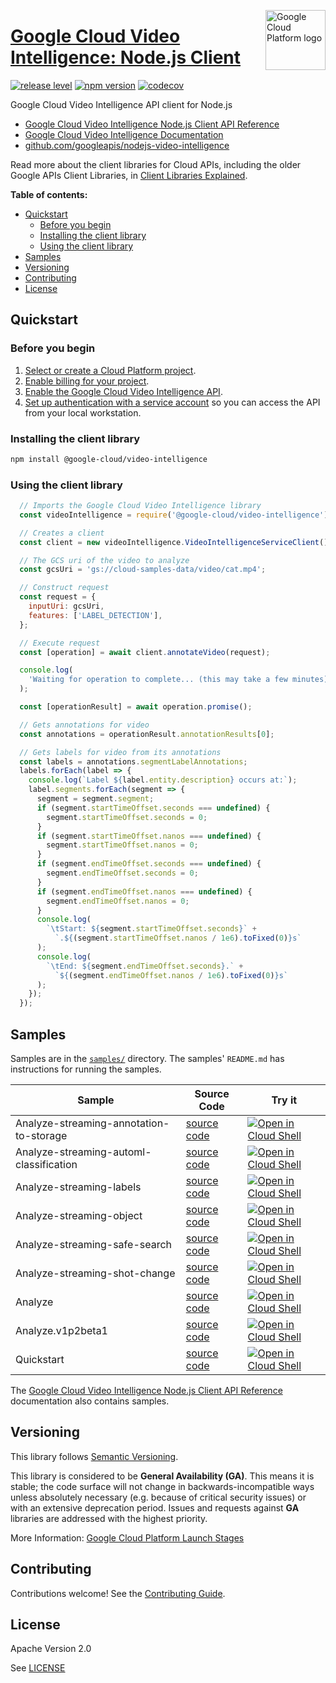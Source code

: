 [//]: # "This README.md file is auto-generated, all changes to this file will be lost."
[//]: # "To regenerate it, use `python -m synthtool`."
<img src="https://avatars2.githubusercontent.com/u/2810941?v=3&s=96" alt="Google Cloud Platform logo" title="Google Cloud Platform" align="right" height="96" width="96"/>

# [Google Cloud Video Intelligence: Node.js Client](https://github.com/googleapis/nodejs-video-intelligence)

[![release level](https://img.shields.io/badge/release%20level-general%20availability%20%28GA%29-brightgreen.svg?style=flat)](https://cloud.google.com/terms/launch-stages)
[![npm version](https://img.shields.io/npm/v/@google-cloud/video-intelligence.svg)](https://www.npmjs.org/package/@google-cloud/video-intelligence)
[![codecov](https://img.shields.io/codecov/c/github/googleapis/nodejs-video-intelligence/master.svg?style=flat)](https://codecov.io/gh/googleapis/nodejs-video-intelligence)




Google Cloud Video Intelligence API client for Node.js


* [Google Cloud Video Intelligence Node.js Client API Reference][client-docs]
* [Google Cloud Video Intelligence Documentation][product-docs]
* [github.com/googleapis/nodejs-video-intelligence](https://github.com/googleapis/nodejs-video-intelligence)

Read more about the client libraries for Cloud APIs, including the older
Google APIs Client Libraries, in [Client Libraries Explained][explained].

[explained]: https://cloud.google.com/apis/docs/client-libraries-explained

**Table of contents:**


* [Quickstart](#quickstart)
  * [Before you begin](#before-you-begin)
  * [Installing the client library](#installing-the-client-library)
  * [Using the client library](#using-the-client-library)
* [Samples](#samples)
* [Versioning](#versioning)
* [Contributing](#contributing)
* [License](#license)

## Quickstart

### Before you begin

1.  [Select or create a Cloud Platform project][projects].
1.  [Enable billing for your project][billing].
1.  [Enable the Google Cloud Video Intelligence API][enable_api].
1.  [Set up authentication with a service account][auth] so you can access the
    API from your local workstation.

### Installing the client library

```bash
npm install @google-cloud/video-intelligence
```


### Using the client library

```javascript
  // Imports the Google Cloud Video Intelligence library
  const videoIntelligence = require('@google-cloud/video-intelligence');

  // Creates a client
  const client = new videoIntelligence.VideoIntelligenceServiceClient();

  // The GCS uri of the video to analyze
  const gcsUri = 'gs://cloud-samples-data/video/cat.mp4';

  // Construct request
  const request = {
    inputUri: gcsUri,
    features: ['LABEL_DETECTION'],
  };

  // Execute request
  const [operation] = await client.annotateVideo(request);

  console.log(
    'Waiting for operation to complete... (this may take a few minutes)'
  );

  const [operationResult] = await operation.promise();

  // Gets annotations for video
  const annotations = operationResult.annotationResults[0];

  // Gets labels for video from its annotations
  const labels = annotations.segmentLabelAnnotations;
  labels.forEach(label => {
    console.log(`Label ${label.entity.description} occurs at:`);
    label.segments.forEach(segment => {
      segment = segment.segment;
      if (segment.startTimeOffset.seconds === undefined) {
        segment.startTimeOffset.seconds = 0;
      }
      if (segment.startTimeOffset.nanos === undefined) {
        segment.startTimeOffset.nanos = 0;
      }
      if (segment.endTimeOffset.seconds === undefined) {
        segment.endTimeOffset.seconds = 0;
      }
      if (segment.endTimeOffset.nanos === undefined) {
        segment.endTimeOffset.nanos = 0;
      }
      console.log(
        `\tStart: ${segment.startTimeOffset.seconds}` +
          `.${(segment.startTimeOffset.nanos / 1e6).toFixed(0)}s`
      );
      console.log(
        `\tEnd: ${segment.endTimeOffset.seconds}.` +
          `${(segment.endTimeOffset.nanos / 1e6).toFixed(0)}s`
      );
    });
  });

```



## Samples

Samples are in the [`samples/`](https://github.com/googleapis/nodejs-video-intelligence/tree/master/samples) directory. The samples' `README.md`
has instructions for running the samples.

| Sample                      | Source Code                       | Try it |
| --------------------------- | --------------------------------- | ------ |
| Analyze-streaming-annotation-to-storage | [source code](https://github.com/googleapis/nodejs-video-intelligence/blob/master/samples/analyze-streaming-annotation-to-storage.js) | [![Open in Cloud Shell][shell_img]](https://console.cloud.google.com/cloudshell/open?git_repo=https://github.com/googleapis/nodejs-video-intelligence&page=editor&open_in_editor=samples/analyze-streaming-annotation-to-storage.js,samples/README.md) |
| Analyze-streaming-automl-classification | [source code](https://github.com/googleapis/nodejs-video-intelligence/blob/master/samples/analyze-streaming-automl-classification.js) | [![Open in Cloud Shell][shell_img]](https://console.cloud.google.com/cloudshell/open?git_repo=https://github.com/googleapis/nodejs-video-intelligence&page=editor&open_in_editor=samples/analyze-streaming-automl-classification.js,samples/README.md) |
| Analyze-streaming-labels | [source code](https://github.com/googleapis/nodejs-video-intelligence/blob/master/samples/analyze-streaming-labels.js) | [![Open in Cloud Shell][shell_img]](https://console.cloud.google.com/cloudshell/open?git_repo=https://github.com/googleapis/nodejs-video-intelligence&page=editor&open_in_editor=samples/analyze-streaming-labels.js,samples/README.md) |
| Analyze-streaming-object | [source code](https://github.com/googleapis/nodejs-video-intelligence/blob/master/samples/analyze-streaming-object.js) | [![Open in Cloud Shell][shell_img]](https://console.cloud.google.com/cloudshell/open?git_repo=https://github.com/googleapis/nodejs-video-intelligence&page=editor&open_in_editor=samples/analyze-streaming-object.js,samples/README.md) |
| Analyze-streaming-safe-search | [source code](https://github.com/googleapis/nodejs-video-intelligence/blob/master/samples/analyze-streaming-safe-search.js) | [![Open in Cloud Shell][shell_img]](https://console.cloud.google.com/cloudshell/open?git_repo=https://github.com/googleapis/nodejs-video-intelligence&page=editor&open_in_editor=samples/analyze-streaming-safe-search.js,samples/README.md) |
| Analyze-streaming-shot-change | [source code](https://github.com/googleapis/nodejs-video-intelligence/blob/master/samples/analyze-streaming-shot-change.js) | [![Open in Cloud Shell][shell_img]](https://console.cloud.google.com/cloudshell/open?git_repo=https://github.com/googleapis/nodejs-video-intelligence&page=editor&open_in_editor=samples/analyze-streaming-shot-change.js,samples/README.md) |
| Analyze | [source code](https://github.com/googleapis/nodejs-video-intelligence/blob/master/samples/analyze.js) | [![Open in Cloud Shell][shell_img]](https://console.cloud.google.com/cloudshell/open?git_repo=https://github.com/googleapis/nodejs-video-intelligence&page=editor&open_in_editor=samples/analyze.js,samples/README.md) |
| Analyze.v1p2beta1 | [source code](https://github.com/googleapis/nodejs-video-intelligence/blob/master/samples/analyze.v1p2beta1.js) | [![Open in Cloud Shell][shell_img]](https://console.cloud.google.com/cloudshell/open?git_repo=https://github.com/googleapis/nodejs-video-intelligence&page=editor&open_in_editor=samples/analyze.v1p2beta1.js,samples/README.md) |
| Quickstart | [source code](https://github.com/googleapis/nodejs-video-intelligence/blob/master/samples/quickstart.js) | [![Open in Cloud Shell][shell_img]](https://console.cloud.google.com/cloudshell/open?git_repo=https://github.com/googleapis/nodejs-video-intelligence&page=editor&open_in_editor=samples/quickstart.js,samples/README.md) |



The [Google Cloud Video Intelligence Node.js Client API Reference][client-docs] documentation
also contains samples.

## Versioning

This library follows [Semantic Versioning](http://semver.org/).


This library is considered to be **General Availability (GA)**. This means it
is stable; the code surface will not change in backwards-incompatible ways
unless absolutely necessary (e.g. because of critical security issues) or with
an extensive deprecation period. Issues and requests against **GA** libraries
are addressed with the highest priority.





More Information: [Google Cloud Platform Launch Stages][launch_stages]

[launch_stages]: https://cloud.google.com/terms/launch-stages

## Contributing

Contributions welcome! See the [Contributing Guide](https://github.com/googleapis/nodejs-video-intelligence/blob/master/CONTRIBUTING.md).

## License

Apache Version 2.0

See [LICENSE](https://github.com/googleapis/nodejs-video-intelligence/blob/master/LICENSE)

[client-docs]: https://googleapis.dev/nodejs/video/latest
[product-docs]: https://cloud.google.com/video-intelligence
[shell_img]: https://gstatic.com/cloudssh/images/open-btn.png
[projects]: https://console.cloud.google.com/project
[billing]: https://support.google.com/cloud/answer/6293499#enable-billing
[enable_api]: https://console.cloud.google.com/flows/enableapi?apiid=videointelligence.googleapis.com
[auth]: https://cloud.google.com/docs/authentication/getting-started

